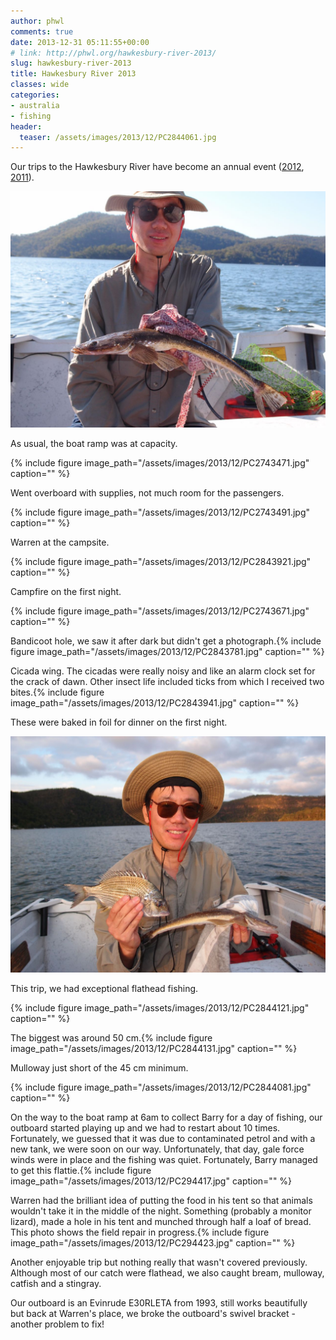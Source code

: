 ```yaml
---
author: phwl
comments: true
date: 2013-12-31 05:11:55+00:00
# link: http://phwl.org/hawkesbury-river-2013/
slug: hawkesbury-river-2013
title: Hawkesbury River 2013
classes: wide
categories:
- australia
- fishing
header:
  teaser: /assets/images/2013/12/PC2844061.jpg
---
```


Our trips to the Hawkesbury River have become an annual event ([2012](http://www.phwl.org/hawkesbury-river-2012-2/), [2011](http://www.phwl.org/hawkesbury-river-2011/)).

![OLYMPUS DIGITAL CAMERA](/assets/images/2013/12/PC2844061.jpg)

<!-- more -->

As usual, the boat ramp was at capacity.

{% include figure image_path="/assets/images/2013/12/PC2743471.jpg" caption="" %}

Went overboard with supplies, not much room for the passengers.

{% include figure image_path="/assets/images/2013/12/PC2743491.jpg" caption="" %}

Warren at the campsite.

{% include figure image_path="/assets/images/2013/12/PC2843921.jpg" caption="" %}

Campfire on the first night.

{% include figure image_path="/assets/images/2013/12/PC2743671.jpg" caption="" %}

Bandicoot hole, we saw it after dark but didn't get a photograph.{% include figure image_path="/assets/images/2013/12/PC2843781.jpg" caption="" %}

Cicada wing. The cicadas were really noisy and like an alarm clock set for the crack of dawn. Other insect life included ticks from which I received two bites.{% include figure image_path="/assets/images/2013/12/PC2843941.jpg" caption="" %}

These were baked in foil for dinner on the first night.

![OLYMPUS DIGITAL CAMERA](/assets/images/2013/12/PC2743541.jpg)

This trip, we had exceptional flathead fishing.

{% include figure image_path="/assets/images/2013/12/PC2844121.jpg" caption="" %}

The biggest was around 50 cm.{% include figure image_path="/assets/images/2013/12/PC2844131.jpg" caption="" %}

Mulloway just short of the 45 cm minimum.

{% include figure image_path="/assets/images/2013/12/PC2844081.jpg" caption="" %}

On the way to the boat ramp at 6am to collect Barry for a day of fishing, our outboard started playing up and we had to restart about 10 times. Fortunately, we guessed that it was due to contaminated petrol and with a new tank, we were soon on our way. Unfortunately, that day, gale force winds were in place and the fishing was quiet. Fortunately, Barry managed to get this flattie.{% include figure image_path="/assets/images/2013/12/PC294417.jpg" caption="" %}

Warren had the brilliant idea of putting the food in his tent so that animals wouldn't take it in the middle of the night. Something (probably a monitor lizard), made a hole in his tent and munched through half a loaf of bread. This photo shows the field repair in progress.{% include figure image_path="/assets/images/2013/12/PC294423.jpg" caption="" %}

Another enjoyable trip but nothing really that wasn't covered previously. Although most of our catch were flathead, we also caught bream, mulloway, catfish and a stingray.

Our outboard is an Evinrude E30RLETA from 1993, still works beautifully but back at Warren's place, we broke the outboard's swivel bracket - another problem to fix!
